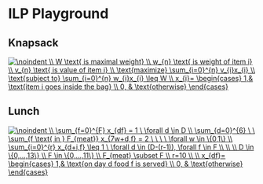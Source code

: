 # ILP Playground
## Knapsack

<a href="https://www.codecogs.com/eqnedit.php?latex=\noindent&space;\\&space;W&space;\text{&space;is&space;maximal&space;weight}&space;\\&space;w_{n}&space;\text{&space;is&space;weight&space;of&space;item&space;i}&space;\\&space;v_{n}&space;\text{&space;is&space;value&space;of&space;item&space;i}&space;\\&space;\text{maximize}&space;\sum_{i=0}^{n}&space;v_{i}x_{i}&space;\\&space;\text{subject&space;to}&space;\sum_{i=0}^{n}&space;w_{i}x_{i}&space;\leq&space;W&space;\\&space;x_{i}=&space;\begin{cases}&space;1,&&space;\text{item&space;i&space;goes&space;inside&space;the&space;bag}&space;\\&space;0,&space;&&space;\text{otherwise}&space;\end{cases}" target="_blank"><img src="https://latex.codecogs.com/gif.latex?\noindent&space;\\&space;W&space;\text{&space;is&space;maximal&space;weight}&space;\\&space;w_{n}&space;\text{&space;is&space;weight&space;of&space;item&space;i}&space;\\&space;v_{n}&space;\text{&space;is&space;value&space;of&space;item&space;i}&space;\\&space;\text{maximize}&space;\sum_{i=0}^{n}&space;v_{i}x_{i}&space;\\&space;\text{subject&space;to}&space;\sum_{i=0}^{n}&space;w_{i}x_{i}&space;\leq&space;W&space;\\&space;x_{i}=&space;\begin{cases}&space;1,&&space;\text{item&space;i&space;goes&space;inside&space;the&space;bag}&space;\\&space;0,&space;&&space;\text{otherwise}&space;\end{cases}" title="\noindent \\ W \text{ is maximal weight} \\ w_{n} \text{ is weight of item i} \\ v_{n} \text{ is value of item i} \\ \text{maximize} \sum_{i=0}^{n} v_{i}x_{i} \\ \text{subject to} \sum_{i=0}^{n} w_{i}x_{i} \leq W \\ x_{i}= \begin{cases} 1,& \text{item i goes inside the bag} \\ 0, & \text{otherwise} \end{cases}" /></a>

## Lunch

<a href="https://www.codecogs.com/eqnedit.php?latex=\noindent&space;\\&space;\sum_{f=0}^{F}&space;x_{df}&space;=&space;1&space;\&space;\forall&space;d&space;\in&space;D&space;\\&space;\sum_{d=0}^{6}&space;\&space;\&space;\sum_{f&space;\text{&space;in&space;}&space;F_{meat}}&space;x_{7w&plus;d,f}&space;=&space;2&space;\&space;\&space;\&space;\&space;\forall&space;w&space;\in&space;\{0,1\}&space;\\&space;\sum_{i=0}^{r}&space;x_{d&plus;i,f}&space;\leq&space;1&space;\&space;\forall&space;d&space;\in&space;(D-(r-1)),&space;\forall&space;f&space;\in&space;F&space;\\&space;\\&space;\\&space;D&space;\in&space;\{0,...,13\}&space;\\&space;F&space;\in&space;\{0,...,11\}&space;\\&space;F_{meat}&space;\subset&space;F&space;\\&space;r=10&space;\\&space;\\&space;x_{df}=&space;\begin{cases}&space;1,&&space;\text{on&space;day&space;d&space;food&space;f&space;is&space;served}&space;\\&space;0,&space;&&space;\text{otherwise}&space;\end{cases}" target="_blank"><img src="https://latex.codecogs.com/gif.latex?\noindent&space;\\&space;\sum_{f=0}^{F}&space;x_{df}&space;=&space;1&space;\&space;\forall&space;d&space;\in&space;D&space;\\&space;\sum_{d=0}^{6}&space;\&space;\&space;\sum_{f&space;\text{&space;in&space;}&space;F_{meat}}&space;x_{7w&plus;d,f}&space;=&space;2&space;\&space;\&space;\&space;\&space;\forall&space;w&space;\in&space;\{0,1\}&space;\\&space;\sum_{i=0}^{r}&space;x_{d&plus;i,f}&space;\leq&space;1&space;\&space;\forall&space;d&space;\in&space;(D-(r-1)),&space;\forall&space;f&space;\in&space;F&space;\\&space;\\&space;\\&space;D&space;\in&space;\{0,...,13\}&space;\\&space;F&space;\in&space;\{0,...,11\}&space;\\&space;F_{meat}&space;\subset&space;F&space;\\&space;r=10&space;\\&space;\\&space;x_{df}=&space;\begin{cases}&space;1,&&space;\text{on&space;day&space;d&space;food&space;f&space;is&space;served}&space;\\&space;0,&space;&&space;\text{otherwise}&space;\end{cases}" title="\noindent \\ \sum_{f=0}^{F} x_{df} = 1 \ \forall d \in D \\ \sum_{d=0}^{6} \ \ \sum_{f \text{ in } F_{meat}} x_{7w+d,f} = 2 \ \ \ \ \forall w \in \{0,1\} \\ \sum_{i=0}^{r} x_{d+i,f} \leq 1 \ \forall d \in (D-(r-1)), \forall f \in F \\ \\ \\ D \in \{0,...,13\} \\ F \in \{0,...,11\} \\ F_{meat} \subset F \\ r=10 \\ \\ x_{df}= \begin{cases} 1,& \text{on day d food f is served} \\ 0, & \text{otherwise} \end{cases}" /></a>

